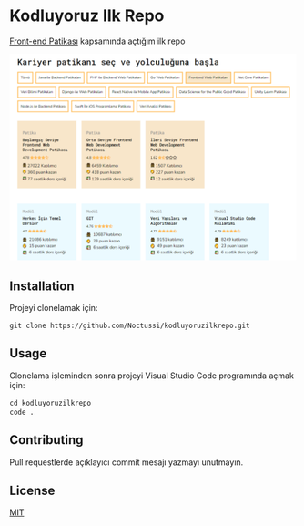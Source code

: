 # Kodluyoruz Ilk Repo

[Front-end Patikası](https://app.patika.dev/egitimler/baslangic-seviye-frontend-web-development-patikasi) kapsamında açtığım ilk repo

![Farklı Eğitim Patikaları](ilkrepo.png)

## Installation

Projeyi clonelamak için: 

```
git clone https://github.com/Noctussi/kodluyoruzilkrepo.git
```

## Usage

Clonelama işleminden sonra projeyi Visual Studio Code programında açmak için:

```
cd kodluyoruzilkrepo
code .
```

## Contributing

Pull requestlerde açıklayıcı commit mesajı yazmayı unutmayın.

## License

[MIT](https://choosealicense.com/licenses/mit/)

